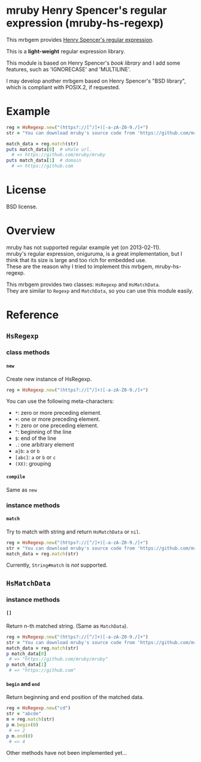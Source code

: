 mruby Henry Spencer's regular expression (mruby-hs-regexp)
=========

This mrbgem provides [Henry Spencer's regular expression](http://www.arglist.com/regex).

This is a **light-weight** regular expression library.

This module is based on Henry Spencer's *book library* and I add some features, such as 'IGNORECASE' and 'MULTILINE'.

I may develop another mrbgem based on Henry Spencer's "BSD library", which is compliant with POSIX.2, if requested.

# Example
```ruby
reg = HsRegexp.new("(https?://[^/]+)[-a-zA-Z0-9./]+")
str = "You can download mruby's source code from 'https://github.com/mruby/mruby'."

match_data = reg.match(str)
puts match_data[0]  # whole url.
  # => https://github.com/mruby/mruby
puts match_data[1]  # domain
  # => https://github.com
```

# License

BSD license.

# Overview

mruby has not supported regular example yet (on 2013-02-11).  
mruby's regular expression, oniguruma, is a great implementation, 
but I think that its size is large and too rich for embedded use.  
These are the reason why I tried to implement this mrbgem, mruby-hs-regexp.

This mrbgem provides two classes: `HsRegexp` and `HsMatchData`.  
They are similar to `Regexp` and `MatchData`, so you can use this module easily.

# Reference

## `HsRegexp`

### class methods

#### `new`
Create new instance of HsRegexp.
```ruby
reg = HsRegexp.new("(https?://[^/]+)[-a-zA-Z0-9./]+")
```
You can use the following meta-characters:

* `*`: zero or more preceding element.
* `+`: one or more preceding element.
* `?`: zero or one preceding element.
* `^`: beginning of the line
* `$`: end of the line
* `.`: one arbitrary element
* `a|b`: `a` or `b`
* `[abc]`: `a` or `b` or `c`
* `(XX)`: grouping

#### `compile`
Same as `new`

### instance methods

#### `match`
Try to match with string and return `HsMatchData` or `nil`.

```ruby
reg = HsRegexp.new("(https?://[^/]+)[-a-zA-Z0-9./]+")
str = "You can download mruby's source code from 'https://github.com/mruby/mruby'."
match_data = reg.match(str)
```
Currently, `String#match` is *not* supported.

## `HsMatchData`

### instance methods

#### `[]`
Return n-th matched string. (Same as `MatchData`).

```ruby
reg = HsRegexp.new("(https?://[^/]+)[-a-zA-Z0-9./]+")
str = "You can download mruby's source code from 'https://github.com/mruby/mruby'."
match_data = reg.match(str)
p match_data[0]
 # => "https://github.com/mruby/mruby"
p match_data[1]
 # => "https://github.com"
```

#### `begin` and `end`
Return beginning and end position of the matched data.

```ruby
reg = HsRegexp.new("cd")
str = "abcde"
m = reg.match(str)
p m.begin(0)
 # => 2
p m.end(0)
 # => 4
```

Other methods have not been implemented yet...

